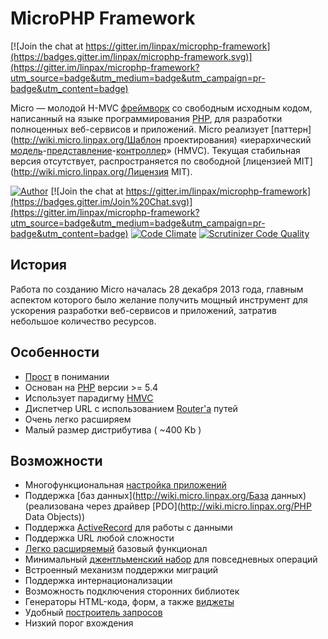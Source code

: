 # MicroPHP Framework

[![Join the chat at https://gitter.im/linpax/microphp-framework](https://badges.gitter.im/linpax/microphp-framework.svg)](https://gitter.im/linpax/microphp-framework?utm_source=badge&utm_medium=badge&utm_campaign=pr-badge&utm_content=badge)

Micro — молодой H-MVC [фреймворк](http://wiki.micro.linpax.org/Фреймворк) со свободным исходным кодом, написанный на языке программирования [PHP](http://wiki.micro.linpax.org/PHP), для разработки полноценных веб-сервисов и приложений.
Micro реализует [паттерн](http://wiki.micro.linpax.org/Шаблон проектирования) «иерархический [модель](http://wiki.micro.linpax.org/Модель)-[представление](http://wiki.micro.linpax.org/Представление)-[контроллер](http://wiki.micro.linpax.org/Контроллер)» (HMVC).
Текущая стабильная версия отсутствует, распространяется по свободной [лицензией MIT](http://wiki.micro.linpax.org/Лицензия MIT).

[![Author](http://img.shields.io/badge/author-@microcmf-blue.svg?style=flat-square)](https://twitter.com/microcmf)
[![Join the chat at https://gitter.im/linpax/microphp-framework](https://badges.gitter.im/Join%20Chat.svg)](https://gitter.im/linpax/microphp-framework?utm_source=badge&utm_medium=badge&utm_campaign=pr-badge&utm_content=badge)
[![Code Climate](https://codeclimate.com/github/linpax/microphp-framework/badges/gpa.svg)](https://codeclimate.com/github/linpax/microphp-framework)
[![Scrutinizer Code Quality](https://scrutinizer-ci.com/g/linpax/microphp-framework/badges/quality-score.png?b=master)](https://scrutinizer-ci.com/g/linpax/microphp-framework/?branch=master)

## История
Работа по созданию Micro началась 28 декабря 2013 года, главным аспектом которого было желание получить мощный инструмент для ускорения разработки веб-сервисов и приложений, затратив небольшое количество ресурсов.

## Особенности

* [Прост](http://wiki.micro.linpax.org/Вводная) в понимании
* Основан на [PHP](http://wiki.micro.linpax.org/PHP) версии >= 5.4
* Использует парадигму [HMVC](http://wiki.micro.linpax.org/HMVC)
* Диспетчер URL с использованием [Router'а](http://wiki.micro.linpax.org/Router) путей
* Очень легко расширяем
* Малый размер дистрибутива ( ~400 Kb )

## Возможности

* Многофункциональная [настройка приложений](http://wiki.micro.linpax.org/конфигурация)
* Поддержка [баз данных](http://wiki.micro.linpax.org/База данных) (реализована через драйвер [PDO](http://wiki.micro.linpax.org/PHP Data Objects))
* Поддержка [ActiveRecord](http://wiki.micro.linpax.org/ActiveRecord) для работы с данными
* Поддержка URL любой сложности
* [Легко расширяемый](http://wiki.micro.linpax.org/Конфигурация) базовый функционал
* Минимальный [джентльменский набор](http://api.micro.linpax.org/namespace-Micro.html) для повседневных операций
* Встроенный механизм поддержки миграций
* Поддержка интернационализации
* Возможность подключения сторонних библиотек
* Генераторы HTML-кода, форм, а также [виджеты](http://wiki.micro.linpax.org/Виджет)
* Удобный [построитель запросов](http://wiki.micro.linpax.org/Query)
* Низкий порог вхождения

